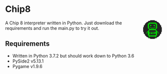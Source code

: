 # Chip8
<img src="source/Chip8Boy.png" width=60 align="right">
A Chip 8 interpreter written in Python. Just download the requirements and run the main.py to try it out.

## Requirements
* Written in Python 3.7.2 but should work down to Python 3.6
* PySide2 v5.13.1
* Pygame v1.9.6
